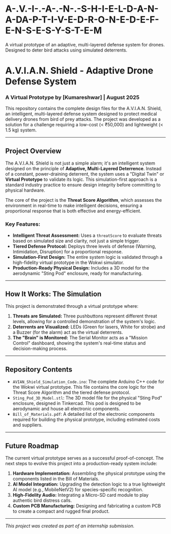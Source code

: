 # A-.V.-I-.-A-.-N-.-S-H-I-E-L-D-A-N-A-DA-P-T-I-V-E-D-R-O-N-E-D-E-F-E-N-S-E-S-Y-S-T-E-M
A virtual prototype of an adaptive, multi-layered defense system for drones. Designed to deter bird attacks using simulated deterrents.
# A.V.I.A.N. Shield - Adaptive Drone Defense System

### A Virtual Prototype by [Kumareshwar] | August 2025

This repository contains the complete design files for the A.V.I.A.N. Shield, an intelligent, multi-layered defense system designed to protect medical delivery drones from bird of prey attacks. The project was developed as a solution for a challenge requiring a low-cost (< ₹50,000) and lightweight (< 1.5 kg) system.

---

## Project Overview

The A.V.I.A.N. Shield is not just a simple alarm; it's an intelligent system designed on the principle of **Adaptive, Multi-Layered Deterrence**. Instead of a constant, power-draining deterrent, the system uses a "Digital Twin" or **Virtual Prototype** to validate its logic. This simulation-first approach is a standard industry practice to ensure design integrity before committing to physical hardware.

The core of the project is the **Threat Score Algorithm**, which assesses the environment in real-time to make intelligent decisions, ensuring a proportional response that is both effective and energy-efficient.

### Key Features:
* **Intelligent Threat Assessment:** Uses a `threatScore` to evaluate threats based on simulated size and clarity, not just a simple trigger.
* **Tiered Defense Protocol:** Deploys three levels of defense (Warning, Intimidation, Disruption) for a proportional response.
* **Simulation-First Design:** The entire system logic is validated through a high-fidelity virtual prototype in the Wokwi simulator.
* **Production-Ready Physical Design:** Includes a 3D model for the aerodynamic "Sting Pod" enclosure, ready for manufacturing.

---

## How It Works: The Simulation

This project is demonstrated through a virtual prototype where:
1.  **Threats are Simulated:** Three pushbuttons represent different threat levels, allowing for a controlled demonstration of the system's logic.
2.  **Deterrents are Visualized:** LEDs (Green for lasers, White for strobe) and a Buzzer (for the alarm) act as the virtual deterrents.
3.  **The "Brain" is Monitored:** The Serial Monitor acts as a "Mission Control" dashboard, showing the system's real-time status and decision-making process.

---

## Repository Contents

* `AVIAN_Shield_Simulation_Code.ino`: The complete Arduino C++ code for the Wokwi virtual prototype. This file contains the core logic for the Threat Score Algorithm and the tiered defense protocol.
* `Sting_Pod_3D_Model.stl`: The 3D model file for the physical "Sting Pod" enclosure, designed in Tinkercad. This pod is designed to be aerodynamic and house all electronic components.
* `Bill_of_Materials.pdf`: A detailed list of the electronic components required for building the physical prototype, including estimated costs and suppliers.

---

## Future Roadmap

The current virtual prototype serves as a successful proof-of-concept. The next steps to evolve this project into a production-ready system include:
1.  **Hardware Implementation:** Assembling the physical prototype using the components listed in the Bill of Materials.
2.  **AI Model Integration:** Upgrading the detection logic to a true lightweight AI model (e.g., MobileNetV2) for species-specific recognition.
3.  **High-Fidelity Audio:** Integrating a Micro-SD card module to play authentic bird distress calls.
4.  **Custom PCB Manufacturing:** Designing and fabricating a custom PCB to create a compact and rugged final product.

---
*This project was created as part of an internship submission.*
